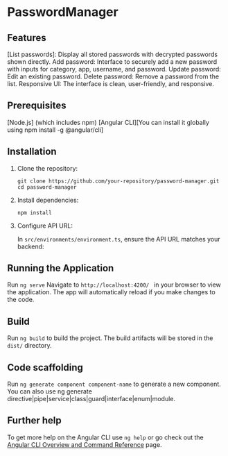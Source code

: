 # PasswordManager

## Features

[List passwords]: Display all stored passwords with decrypted passwords shown directly.
Add password: Interface to securely add a new password with inputs for category, app, username, and password.
Update password: Edit an existing password.
Delete password: Remove a password from the list.
Responsive UI: The interface is clean, user-friendly, and responsive.

## Prerequisites

[Node.js] (which includes npm)
[Angular CLI][You can install it globally using npm install -g @angular/cli]

## Installation

1. Clone the repository:

    `git clone https://github.com/your-repository/password-manager.git`
    `cd password-manager`

2. Install dependencies:

    `npm install`

3. Configure API URL:

    In `src/environments/environment.ts`, ensure the API URL matches your backend:

## Running the Application

Run `ng serve` Navigate to `http://localhost:4200/ ` in your browser to view the application. The app will automatically reload if you make changes to the code.

## Build

Run `ng build` to build the project. The build artifacts will be stored in the `dist/` directory.

## Code scaffolding

Run `ng generate component component-name` to generate a new component. You can also use ng generate directive|pipe|service|class|guard|interface|enum|module.

## Further help

To get more help on the Angular CLI use `ng help` or go check out the [Angular CLI Overview and Command Reference](https://angular.io/cli) page.
